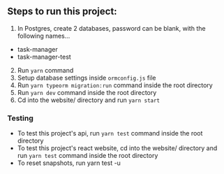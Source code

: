 ## Steps to run this project:

1. In Postgres, create 2 databases, password can be blank, with the following names...

- task-manager
- task-manager-test

2. Run `yarn` command
3. Setup database settings inside `ormconfig.js` file
4. Run `yarn typeorm migration:run` command inside the root directory
5. Run `yarn dev` command inside the root directory
6. Cd into the website/ directory and run `yarn start`

### Testing

- To test this project's api, run `yarn test` command inside the root directory
- To test this project's react website, cd into the website/ directory and run `yarn test` command inside the root directory
- To reset snapshots, run yarn test -u
